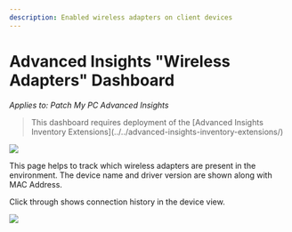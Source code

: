 ```yaml
---
description: Enabled wireless adapters on client devices
---
```


# Advanced Insights "Wireless Adapters" Dashboard

_Applies to: Patch My PC Advanced Insights_

> This dashboard requires deployment of the \[Advanced Insights Inventory Extensions]\(../../advanced-insights-inventory-extensions/)

![](../../../.gitbook/assets/image-\(1538\).png)

This page helps to track which wireless adapters are present in the environment. The device name and driver version are shown along with MAC Address.

Click through shows connection history in the device view.

![](../../../.gitbook/assets/image-\(1539\).png)
